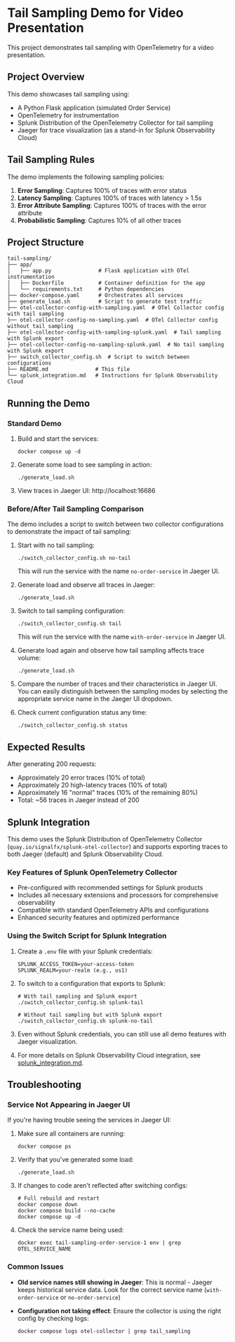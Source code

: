 # Tail Sampling Demo for Video Presentation

This project demonstrates tail sampling with OpenTelemetry for a video presentation.

## Project Overview

This demo showcases tail sampling using:

- A Python Flask application (simulated Order Service)
- OpenTelemetry for instrumentation
- Splunk Distribution of the OpenTelemetry Collector for tail sampling
- Jaeger for trace visualization (as a stand-in for Splunk Observability Cloud)

## Tail Sampling Rules

The demo implements the following sampling policies:

1. **Error Sampling**: Captures 100% of traces with error status
2. **Latency Sampling**: Captures 100% of traces with latency > 1.5s
3. **Error Attribute Sampling**: Captures 100% of traces with the error attribute
4. **Probabilistic Sampling**: Captures 10% of all other traces

## Project Structure

```
tail-sampling/
├── app/
│   ├── app.py               # Flask application with OTel instrumentation
│   ├── Dockerfile           # Container definition for the app
│   └── requirements.txt     # Python dependencies
├── docker-compose.yaml      # Orchestrates all services
├── generate_load.sh         # Script to generate test traffic
├── otel-collector-config-with-sampling.yaml  # OTel Collector config with tail sampling
├── otel-collector-config-no-sampling.yaml  # OTel Collector config without tail sampling
├── otel-collector-config-with-sampling-splunk.yaml  # Tail sampling with Splunk export
├── otel-collector-config-no-sampling-splunk.yaml  # No tail sampling with Splunk export
├── switch_collector_config.sh  # Script to switch between configurations
├── README.md               # This file
└── splunk_integration.md   # Instructions for Splunk Observability Cloud
```

## Running the Demo

### Standard Demo

1. Build and start the services:
   ```
   docker compose up -d
   ```

2. Generate some load to see sampling in action:
   ```
   ./generate_load.sh
   ```

3. View traces in Jaeger UI: http://localhost:16686

### Before/After Tail Sampling Comparison

The demo includes a script to switch between two collector configurations to demonstrate the impact of tail sampling:

1. Start with no tail sampling:
   ```
   ./switch_collector_config.sh no-tail
   ```
   This will run the service with the name `no-order-service` in Jaeger UI.

2. Generate load and observe all traces in Jaeger:
   ```
   ./generate_load.sh
   ```

3. Switch to tail sampling configuration:
   ```
   ./switch_collector_config.sh tail
   ```
   This will run the service with the name `with-order-service` in Jaeger UI.

4. Generate load again and observe how tail sampling affects trace volume:
   ```
   ./generate_load.sh
   ```

5. Compare the number of traces and their characteristics in Jaeger UI. You can easily distinguish between the sampling modes by selecting the appropriate service name in the Jaeger UI dropdown.

6. Check current configuration status any time:
   ```
   ./switch_collector_config.sh status
   ```

## Expected Results

After generating 200 requests:
- Approximately 20 error traces (10% of total)
- Approximately 20 high-latency traces (10% of total)
- Approximately 16 "normal" traces (10% of the remaining 80%)
- Total: ~56 traces in Jaeger instead of 200

## Splunk Integration

This demo uses the Splunk Distribution of OpenTelemetry Collector (`quay.io/signalfx/splunk-otel-collector`) and supports exporting traces to both Jaeger (default) and Splunk Observability Cloud.

### Key Features of Splunk OpenTelemetry Collector

- Pre-configured with recommended settings for Splunk products
- Includes all necessary extensions and processors for comprehensive observability
- Compatible with standard OpenTelemetry APIs and configurations
- Enhanced security features and optimized performance

### Using the Switch Script for Splunk Integration

1. Create a `.env` file with your Splunk credentials:
   ```
   SPLUNK_ACCESS_TOKEN=your-access-token
   SPLUNK_REALM=your-realm (e.g., us1)
   ```

2. To switch to a configuration that exports to Splunk:
   ```
   # With tail sampling and Splunk export
   ./switch_collector_config.sh splunk-tail
   
   # Without tail sampling but with Splunk export
   ./switch_collector_config.sh splunk-no-tail
   ```

3. Even without Splunk credentials, you can still use all demo features with Jaeger visualization.

4. For more details on Splunk Observability Cloud integration, see [splunk_integration.md](splunk_integration.md).

## Troubleshooting

### Service Not Appearing in Jaeger UI

If you're having trouble seeing the services in Jaeger UI:

1. Make sure all containers are running:
   ```
   docker compose ps
   ```

2. Verify that you've generated some load:
   ```
   ./generate_load.sh
   ```

3. If changes to code aren't reflected after switching configs:
   ```
   # Full rebuild and restart
   docker compose down
   docker compose build --no-cache
   docker compose up -d
   ```

4. Check the service name being used:
   ```
   docker exec tail-sampling-order-service-1 env | grep OTEL_SERVICE_NAME
   ```

### Common Issues

- **Old service names still showing in Jaeger**: This is normal - Jaeger keeps historical service data. Look for the correct service name (`with-order-service` or `no-order-service`)

- **Configuration not taking effect**: Ensure the collector is using the right config by checking logs:
  ```
  docker compose logs otel-collector | grep tail_sampling
  ```

